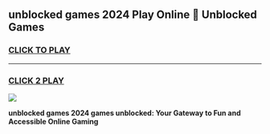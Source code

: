 
## unblocked games 2024 Play Online 👋 Unblocked Games
<h3>
<a href="https://premium.freeplayer.one?title=unblocked_games_2024&ref=19F">CLICK TO PLAY</a></h3>
<hr>

<h3>
<a href="https://premium.freeplayer.one?title=unblocked_games_2024&ref=19F">CLICK 2 PLAY</a>
  
</h3>

<a href="https://premium.freeplayer.one?title=unblocked_games_2024&ref=19F"><img src="https://clearcache.store/games.png"></a>


**unblocked games 2024 games unblocked: Your Gateway to Fun and Accessible Online Gaming**
